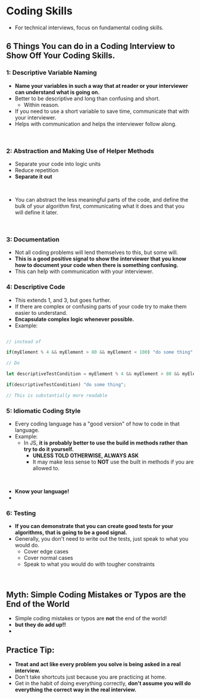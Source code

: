 # Coding Skills

- For technical interviews, focus on fundamental coding skills.

## 6 Things You can do in a Coding Interview to Show Off Your Coding Skills.

### 1: Descriptive Variable Naming

- **Name your variables in such a way that at reader or your interviewer can understand what is going on.**
- Better to be descriptive and long than confusing and short.
  - Within reason.
- If you need to use a short variable to save time, communicate that with your interviewer.
- Helps with communication and helps the interviewer follow along.
<br>

### 2: Abstraction and Making Use of Helper Methods

- Separate your code into logic units
- Reduce repetition
- **Separate it out**
<br>

- You can abstract the less meaningful parts of the code, and define the bulk of your algorithm first, communicating what it does and that you will define it later.
<br>

### 3: Documentation

- Not all coding problems will lend themselves to this, but some will.
- **This is a good positive signal to show the interviewer that you know how to document your code when there is something confusing.**
- This can help with communication with your interviewer.

### 4: Descriptive Code

- This extends 1, and 3, but goes further.
- If there are complex or confusing parts of your code try to make them easier to understand.
- **Encapsulate complex logic whenever possible.**
- Example:

```js

// instead of 

if(myElement % 4 && myElement > 80 && myElement < 100) "do some thing" ;

// Do

let descriptiveTestCondition = myElement % 4 && myElement > 80 && myElement < 100;

if(descriptiveTestCondition) "do some thing";

// This is substantially more readable

```

### 5: Idiomatic Coding Style

- Every coding language has a "good version" of how to code in that language.
- Example:
  - In JS, **it is probably better to use the build in methods rather than try to do it yourself.**
    - **UNLESS TOLD OTHERWISE, ALWAYS ASK**
    - It may make less sense to **NOT** use the built in methods if you are allowed to.
<br>

- **Know your language!**
- <br>

### 6: Testing

- **If you can demonstrate that you can create good tests for your algorithms, that is going to be a good signal.**
- Generally, you don't need to write out the tests, just speak to what you would do.
  - Cover edge cases
  - Cover normal cases
  - Speak to what you would do with tougher constraints
<br>

## Myth: Simple Coding Mistakes or Typos are the End of the World

- Simple coding mistakes or typos are **not** the end of the world!
- **but they do add up!!**
- <br>

## Practice Tip:

- **Treat and act like every problem you solve is being asked in a real interview.**
- Don't take shortcuts just because you are practicing at home.
- Get in the habit of doing everything correctly, **don't assume you will do everything the correct way in the real interview.**
